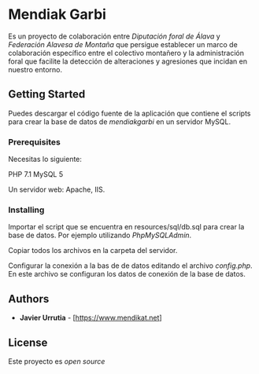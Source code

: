 # Mendiak Garbi

Es un proyecto de colaboración entre *Diputación foral de Álava* y *Federación Alavesa de Montaña* que persigue establecer un marco de colaboración específico entre el colectivo montañero y la administración foral que facilite la detección de alteraciones y agresiones que incidan en nuestro entorno.

## Getting Started

Puedes descargar el código fuente de la aplicación que contiene el scripts para crear la base de datos de *mendiakgarbi* en un servidor MySQL.

### Prerequisites

Necesitas lo siguiente:

PHP 7.1
MySQL 5

Un servidor web: Apache, IIS.

### Installing

Importar el script que se encuentra en resources/sql/db.sql para crear la base de datos. Por ejemplo utilizando *PhpMySQLAdmin*.

Copiar todos los archivos en la carpeta del servidor.

Configurar la conexión a la bas de de datos editando el archivo *config.php*. En este archivo se configuran los datos de conexión de la base de datos.

## Authors

* **Javier Urrutia** - [https://www.mendikat.net]

## License

Este proyecto es *open source*
